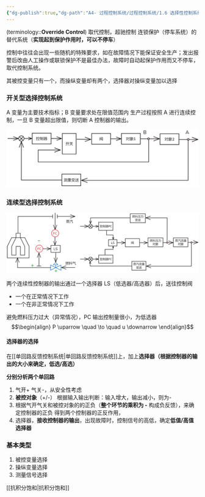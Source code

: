 ```yaml
---
{"dg-publish":true,"dg-path":"A4- 过程控制系统/过程控制系统/1.6 选择性控制系统.md","permalink":"/A4- 过程控制系统/过程控制系统/1.6 选择性控制系统/","dgPassFrontmatter":true,"noteIcon":"","created":"2025-04-02T12:19:20.000+08:00","updated":"2025-09-30T14:46:30.140+08:00"}
---
```



(terminology::**Override Control**)   取代控制，超驰控制
连锁保护（停车系统）的替代系统（**实现起到保护作用时，可以不停车**）


控制中往往会出现一些随机的特殊要求，如在故障情况下能保证安全生产；发出报警后改由人工操作或联锁保护不是最佳办法，故障时自动起保护作用而又不停车，取代控制系统。

其被控变量只有一个，而操纵变量却有两个，选择器对操纵变量加以选择

### 开关型选择控制系统
A 变量为主要技术指标；B 变量要求处在限值范围内
生产过程按照 A 进行连续控制，一旦 B 变量超出限值，则切断 A 控制器的输出。

![Pasted image 20250513202640.png](../img/user/Functional%20files/Photo%20Resources/Pasted%20image%2020250513202640.png)

### 连续型选择控制系统
![Pasted image 20250513172620.png](../img/user/Functional%20files/Photo%20Resources/Pasted%20image%2020250513172620.png)

两个连续性控制器的输出通过一个选择器 LS（低选器/高选器）后，送往控制阀
- 一个在正常情况下工作
- 一个在非正常情况下工作

避免燃料压力过大（异常情况），PC 输出控制量很小，为低选器
$$\begin{align}
P \uparrow \quad \to \quad u \downarrow
\end{align}$$


#### 选择器的选择
在[[单回路反馈控制系统\|单回路反馈控制系统]]上，加上**选择器（根据控制器的输出的大小来确定，低选/高选）**

**分别分析两个单回路**
1. 气开+ 气关-，从安全性考虑
2. **被控对象**（+/-）    根据输入输出判断：输入增大，输出减小，则为- 
3. 根据气开气关和被控对象的的正负（**整个环节的乘积为 -**  构成负反馈），来确定控制器的正负
得到两个控制器的正反作用，
4. 选择器，**接收控制器的输出**，出现故障时，控制信号的高低，确定**低值/高值选择器** 

### 基本类型
1. 被控变量选择
2. 操纵变量选择
3. 测量信号选择


[[抗积分饱和\|抗积分饱和]]
